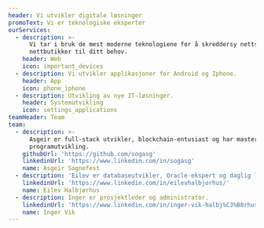 ```yaml
---
header: Vi utvikler digitale løsninger
promoText: Vi er teknologiske eksperter
ourServices:
  - description: >-
      Vi tar i bruk de mest moderne teknologiene for å skreddersy nettsider og
      nettbutikker til ditt behov.
    header: Web
    icon: important_devices
  - description: Vi utvikler applikasjoner for Android og Iphone.
    header: App
    icon: phone_iphone
  - description: Utvikling av nye IT-løsninger.
    header: Systemutvikling
    icon: settings_applications
teamHeader: Team
team:
  - description: >-
      Asgeir er full-stack utvikler, blockchain-entusiast og har mastergrad i
      programutvikling.
    githubUrl: 'https://github.com/sogasg'
    linkedinUrl: 'https://www.linkedin.com/in/sogasg'
    name: Asgeir Sognefest
  - description: 'Eilev er databaseutvikler, Oracle-ekspert og daglig leder.'
    linkedinUrl: 'https://www.linkedin.com/in/eilevhalbjorhus/'
    name: Eilev Halbjørhus
  - description: Inger er prosjektleder og administrator.
    linkedinUrl: 'https://www.linkedin.com/in/inger-vik-halbj%C3%B8rhus-99713939/?ppe=1'
    name: Inger Vik
---
```


